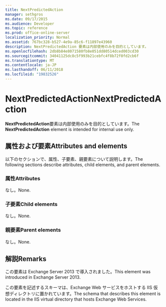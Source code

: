 ```yaml
---
title: NextPredictedAction
manager: sethgros
ms.date: 09/17/2015
ms.audience: Developer
ms.topic: reference
ms.prod: office-online-server
localization_priority: Normal
ms.assetid: 767bc328-b527-4e9a-85c6-f11897e43960
description: NextPredictedAction 要素は内部使用のみを目的としています。
ms.openlocfilehash: 2db8b84e8071580fb8e051dd80514dced003cd30
ms.sourcegitcommit: 34041125dc8c5f993b21cebfc4f8b72f0fd2cb6f
ms.translationtype: MT
ms.contentlocale: ja-JP
ms.lasthandoff: 06/11/2018
ms.locfileid: "19832526"
---
```

# <a name="nextpredictedaction"></a><span data-ttu-id="d1700-103">NextPredictedAction</span><span class="sxs-lookup"><span data-stu-id="d1700-103">NextPredictedAction</span></span>

<span data-ttu-id="d1700-104">**NextPredictedAction**要素は内部使用のみを目的としています。</span><span class="sxs-lookup"><span data-stu-id="d1700-104">The **NextPredictedAction** element is intended for internal use only.</span></span> 

## <a name="attributes-and-elements"></a><span data-ttu-id="d1700-105">属性および要素</span><span class="sxs-lookup"><span data-stu-id="d1700-105">Attributes and elements</span></span>

<span data-ttu-id="d1700-106">以下のセクションで、属性、子要素、親要素について説明します。</span><span class="sxs-lookup"><span data-stu-id="d1700-106">The following sections describe attributes, child elements, and parent elements.</span></span>
  
### <a name="attributes"></a><span data-ttu-id="d1700-107">属性</span><span class="sxs-lookup"><span data-stu-id="d1700-107">Attributes</span></span>

<span data-ttu-id="d1700-108">なし。</span><span class="sxs-lookup"><span data-stu-id="d1700-108">None.</span></span>
  
### <a name="child-elements"></a><span data-ttu-id="d1700-109">子要素</span><span class="sxs-lookup"><span data-stu-id="d1700-109">Child elements</span></span>

<span data-ttu-id="d1700-110">なし。</span><span class="sxs-lookup"><span data-stu-id="d1700-110">None.</span></span>
  
### <a name="parent-elements"></a><span data-ttu-id="d1700-111">親要素</span><span class="sxs-lookup"><span data-stu-id="d1700-111">Parent elements</span></span>

<span data-ttu-id="d1700-112">なし。</span><span class="sxs-lookup"><span data-stu-id="d1700-112">None.</span></span>
  
## <a name="remarks"></a><span data-ttu-id="d1700-113">解説</span><span class="sxs-lookup"><span data-stu-id="d1700-113">Remarks</span></span>

<span data-ttu-id="d1700-114">この要素は Exchange Server 2013 で導入されました。</span><span class="sxs-lookup"><span data-stu-id="d1700-114">This element was introduced in Exchange Server 2013.</span></span>
  
<span data-ttu-id="d1700-115">この要素を記述するスキーマは、Exchange Web サービスをホストする IIS 仮想ディレクトリに置かれています。</span><span class="sxs-lookup"><span data-stu-id="d1700-115">The schema that describes this element is located in the IIS virtual directory that hosts Exchange Web Services.</span></span>
  


